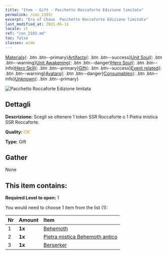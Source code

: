 ```yaml
---
title: "Item - Gift - Pacchetto Roccaforte Edizione limitata"
permalink: /con_2103/
excerpt: "Era of Chaos  Pacchetto Roccaforte Edizione limitata"
last_modified_at: 2021-05-11
locale: it
ref: "con_2103.md"
toc: false
classes: wide
---
```

 [Materials](/ItemsIT/){: .btn .btn--primary}[Artifacts](/ItemsIT/Artifacts/){: .btn .btn--success}[Unit Soul](/ItemsIT/UnitSoul/){: .btn .btn--warning}[Unit Awakening](/ItemsIT/UnitAwakening/){: .btn .btn--danger}[Hero Soul](/ItemsIT/HeroSoul/){: .btn .btn--info}[Hero Skill](/ItemsIT/HeroSkill/){: .btn .btn--primary}[Gift](/ItemsIT/Gift/){: .btn .btn--success}[Event related](/ItemsIT/Events/){: .btn .btn--warning}[Avatars](/ItemsIT/Avatars/){: .btn .btn--danger}[Consumables](/ItemsIT/Consumables/){: .btn .btn--info}[Unknown](/ItemsIT/Unknown/){: .btn .btn--primary}

 ![Pacchetto Roccaforte Edizione limitata](/images/t/i_994004.png)

## Dettagli
 **Descrizione:** Scegli se ottenere 1 token SSR Roccaforte o 1 Pietra mistica SSR Roccaforte.

 **Quality:** <span style="color: #FF8C00">OK</span>

 **Type:** Gift

## Gather

  None

## This item contains:

 **Required Level to open:** 1

 You would need to choose 1 item from the list (1):

  | Nr | Amount |     Item    |
  |:---|:-------|:------------|
  | 1 |  **1x** | [Behemoth](/ItemsIT/unt_223/) |  | 
  | 2 |  **1x** | [Pietra mistica Behemoth antico](/ItemsIT/unt_311/) |  | 
  | 3 |  **1x** | [Berserker](/ItemsIT/unt_224/) |  | 
